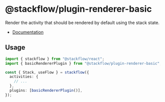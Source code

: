 # @stackflow/plugin-renderer-basic

Render the activity that should be rendered by default using the stack state.

- [Documentation](https://stackflow.so)

## Usage

```typescript
import { stackflow } from "@stackflow/react";
import { basicRendererPlugin } from "@stackflow/plugin-renderer-basic";

const { Stack, useFlow } = stackflow({
  activities: {
    // ...
  },
  plugins: [basicRendererPlugin()],
});
```
